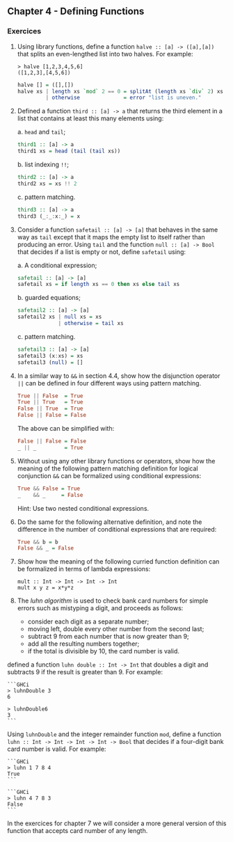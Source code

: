 ## Chapter 4 - Defining Functions

### Exercices

1. Using library functions, define a function `halve :: [a] -> ([a],[a])` that splits an even-lengthed list into two halves. For example:

    ```GHCi
    > halve [1,2,3,4,5,6]
    ([1,2,3],[4,5,6])
    ```

    ```haskell
    halve [] = ([],[])
    halve xs | length xs `mod` 2 == 0 = splitAt (length xs `div` 2) xs
             | otherwise              = error "list is uneven."
    ```

2. Defined a function `third :: [a] -> a` that returns the third element in a list that contains at least this many elements using:

    a. `head` and `tail`;

    ```haskell
    third1 :: [a] -> a
    third1 xs = head (tail (tail xs))
    ```

    b. list indexing `!!`;
    ```haskell
    third2 :: [a] -> a
    third2 xs = xs !! 2
    ```
    c. pattern matching.

    ```haskell
    third3 :: [a] -> a
    third3 (_:_:x:_) = x
    ```

3. Consider a function `safetail :: [a] -> [a]` that behaves in the same way as `tail` except that it maps the empty list to itself rather than producing an error. Using `tail` and the function `null :: [a] -> Bool` that decides if a list is empty or not, define `safetail` using:

    a. A conditional expression;

    ```haskell
    safetail :: [a] -> [a]
    safetail xs = if length xs == 0 then xs else tail xs
    ```

    b. guarded equations;

    ```haskell
    safetail2 :: [a] -> [a]
    safetail2 xs | null xs = xs
                 | otherwise = tail xs
    ```

    c. pattern matching.

    ```haskell
    safetail3 :: [a] -> [a]
    safetail3 (x:xs) = xs
    safetail3 (null) = []
    ```

4. In a similar way to `&&` in section 4.4, show how the disjunction operator `||` can be defined in four different ways using pattern matching.

    ```haskell
    True || False  = True
    True || True   = True
    False || True  = True
    False || False = False
    ```

    The above can be simplified with:
    ```haskell
    False || False = False
    _ || _         = True
    ```

5. Without using any other library functions or operators, show how the meaning of the following pattern matching definition for logical conjunction `&&` can be formalized using conditional expressions:

    ```haskell
    True && False = True
    _    && _     = False
    ```

    Hint: Use two nested conditional expressions.

6. Do the same for the following alternative definition, and note the difference in the number of conditional expressions that are required:

    ```haskell
    True && b = b
    False && _ = False
    ```

7. Show how the meaning of the following curried function definition can be formalized in terms of lambda expressions:

    ```
    mult :: Int -> Int -> Int -> Int
    mult x y z = x*y*z
    ```

8. The *luhn algorithm* is used to check bank card numbers for simple errors such as mistyping a digit, and proceeds as follows:

    - consider each digit as a separate number;
    - moving left, double every other number from the second last;
    - subtract 9 from each number that is now greater than 9;
    - add all the resulting numbers together;
    - if the total is divisible by 10, the card number is valid.

defined a function `luhn double :: Int -> Int` that doubles a digit and subtracts 9 if the result is greater than 9. For example:

    ```GHCi
    > luhnDouble 3
    6

    > luhnDouble6
    3
    ```

Using `luhnDouble` and the integer remainder function `mod`, define a function `luhn :: Int -> Int -> Int -> Int -> Bool` that decides if a four-digit bank card number is valid. For example:

    ```GHCi
    > luhn 1 7 8 4
    True
    ```

    ```GHCi
    > luhn 4 7 8 3
    False
    ```

In the exercices for chapter 7 we will consider a more general version of this function that accepts card number of any length.
